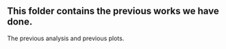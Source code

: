 ## This folder contains the previous works we have done.
The previous analysis and previous plots.

